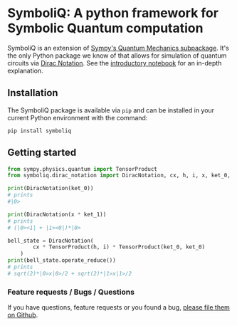
# SymboliQ: A python framework for Symbolic Quantum computation
SymboliQ is an extension of [Sympy's Quantum Mechanics subpackage](https://docs.sympy.org/latest/modules/physics/quantum/index.html).
It's the only Python package we know of that allows for simulation of quantum circuits via 
[Dirac Notation](https://en.wikipedia.org/wiki/Bra%E2%80%93ket_notation).
See the [introductory notebook](https://github.com/vtomole/SymboliQ/blob/main/examples/dirac_notation.ipynb)
for an in-depth explanation.

## Installation

The SymboliQ package is available via `pip` and can be installed in your current Python environment with the command:

```
pip install symboliq
```

## Getting started

```python
from sympy.physics.quantum import TensorProduct
from symboliq.dirac_notation import DiracNotation, cx, h, i, x, ket_0,  ket_1

print(DiracNotation(ket_0))
# prints
#|0>

print(DiracNotation(x * ket_1))
# prints
# (|0><1| + |1><0|)*|0>

bell_state = DiracNotation(
        cx * TensorProduct(h, i) * TensorProduct(ket_0, ket_0)
    )
print(bell_state.operate_reduce())
# prints
# sqrt(2)*|0>x|0>/2 + sqrt(2)*|1>x|1>/2
```

### Feature requests / Bugs / Questions
If you have questions, feature requests or you found a bug, [please file them on Github](https://github.com/vtomole/SymboliQ/issues).
